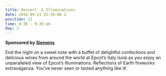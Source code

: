 ```yaml
---
title: Dessert  & Illuminations
date: 2016-09-21 22:34:00 Z
position: 11
time: 8:30 - 9:30 pm
day: 2
---
```


**Sponsored by [Siemens](https://www.siemens.com/us/en/home.html)**

End the night on a sweet note with a buffet of delightful confections and delicious wines from around the world at Epcot’s Italy Isola as you enjoy an unparalleled view of Epcot’s Illuminations: Reflections of Earth fireworks extravaganza. You’ve never seen or tasted anything like it!
